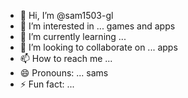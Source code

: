 - 👋 Hi, I’m @sam1503-gl
- 👀 I’m interested in ... games and apps
- 🌱 I’m currently learning ...
- 💞️ I’m looking to collaborate on ... apps
- 📫 How to reach me ...
- 😄 Pronouns: ... sams
- ⚡ Fun fact: ...

<!---
sam1503-gl/sam1503-gl is a ✨ special ✨ repository because its `README.md` (this file) appears on your GitHub profile.
You can click the Preview link to take a look at your changes.
--->

